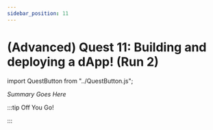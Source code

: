 ```yaml
---
sidebar_position: 11
---
```


# (Advanced) Quest 11: Building and deploying a dApp! (Run 2)
import QuestButton from "../QuestButton.js";

_Summary Goes Here_

:::tip Off You Go!

<QuestButton text="Quest" />

:::

